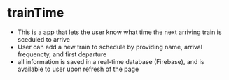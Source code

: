 # trainTime

+ This is a app that lets the user know what time the next arriving train is sceduled to arrive
+ User can add a new train to schedule by providing name, arrival frequencty, and first departure
+ all information is saved in a real-time database (Firebase), and is available to user upon refresh of the page

